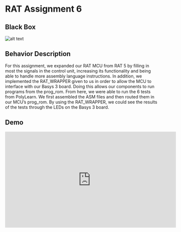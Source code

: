 # RAT Assignment 6

## Black Box
![alt text](https://i.imgur.com/Myb9xGG.png)

## Behavior Description

For this assignment, we expanded our RAT MCU from RAT 5 by filling in most the signals in the control unit, increasing its functionality and being able to handle more assembly language instructions. In addition, we implemented the RAT_WRAPPER given to us in order to allow the MCU to interface with our Basys 3 board. Doing this allows our components to run programs from the prog_rom. From here, we were able to run the 6 tests from PolyLearn. We first assembled the ASM files and then routed them in our MCU’s prog_rom. By using the RAT_WRAPPER, we could see the results of the tests through the LEDs on the Basys 3 board.

## Demo
<iframe width="560" height="315" src="https://www.youtube.com/embed/6Cbz-olUB3c?rel=0" frameborder="0" allow="autoplay; encrypted-media" allowfullscreen></iframe>
